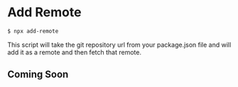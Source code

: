 # Add Remote

```bash
$ npx add-remote
```

This script will take the git repository url from your package.json file and will add it as a remote and then fetch that remote.

## Coming Soon